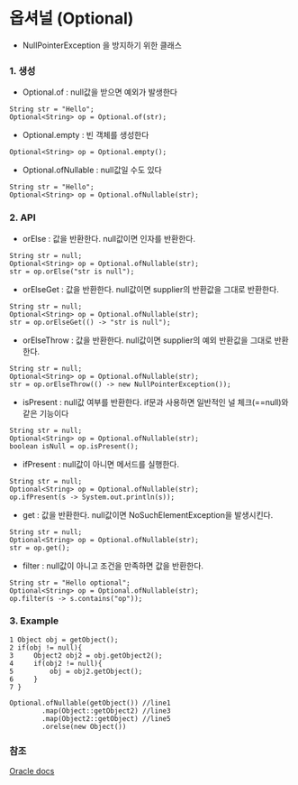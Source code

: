 ﻿# 옵셔널 (Optional)

- NullPointerException 을 방지하기 위한  클래스


### 1. 생성
- Optional.of : null값을 받으면 예외가 발생한다
```
String str = "Hello";
Optional<String> op = Optional.of(str);
```

- Optional.empty : 빈 객체를 생성한다
```
Optional<String> op = Optional.empty();
```

- Optional.ofNullable : null값일 수도 있다
```
String str = "Hello";
Optional<String> op = Optional.ofNullable(str);
```


### 2. API

- orElse : 값을 반환한다. null값이면 인자를 반환한다.
```
String str = null;
Optional<String> op = Optional.ofNullable(str);
str = op.orElse("str is null");
```

- orElseGet : 값을 반환한다. null값이면 supplier의 반환값을 그대로 반환한다.
```
String str = null;
Optional<String> op = Optional.ofNullable(str);
str = op.orElseGet(() -> "str is null");
```

- orElseThrow : 값을 반환한다. null값이면 supplier의 예외 반환값을 그대로 반환한다.
```
String str = null;
Optional<String> op = Optional.ofNullable(str);
str = op.orElseThrow(() -> new NullPointerException());
```

- isPresent : null값 여부를 반환한다.
if문과 사용하면 일반적인 널 체크(==null)와 같은 기능이다
```
String str = null;
Optional<String> op = Optional.ofNullable(str);
boolean isNull = op.isPresent();
```

- ifPresent : null값이 아니면 메서드를 실행한다.
```
String str = null;
Optional<String> op = Optional.ofNullable(str);
op.ifPresent(s -> System.out.println(s));
```

- get : 값을 반환한다. null값이면 NoSuchElementException을 발생시킨다.
```
String str = null;
Optional<String> op = Optional.ofNullable(str);
str = op.get();
```

- filter : null값이 아니고 조건을 만족하면 값을 반환한다.
```
String str = "Hello optional";
Optional<String> op = Optional.ofNullable(str);
op.filter(s -> s.contains("op"));
```


### 3. Example
```
1 Object obj = getObject();
2 if(obj != null){
3     Object2 obj2 = obj.getObject2();
4     if(obj2 != null){
5         obj = obj2.getObject();
6     }
7 }
```

```
Optional.ofNullable(getObject()) //line1
        .map(Object::getObject2) //line3
        .map(Object2::getObject) //line5
        .orelse(new Object())
```




### 참조
[Oracle docs](https://docs.oracle.com/javase/8/docs/api/java/util/Optional.html)

